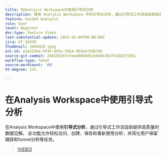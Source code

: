 ```yaml
---
title: 在Analysis Workspace中使用引导式分析
description: 使用 Analysis Workspace 中的引导式分析，通过引导式工作流自助获取高质量数据洞察。
feature: Guided Analysis
role: User
level: Beginner
doc-type: Feature Video
last-substantial-update: 2025-03-04T00:00:00Z
jira: KT-16330
thumbnail: 3449320.jpeg
exl-id: e1a215b4-bf4f-455e-92b4-993ee73db70d
source-git-commit: 29425b587efeed8865052e95847bdf54382f3301
workflow-type: tm+mt
source-wordcount: '60'
ht-degree: 23%

---
```


# 在Analysis Workspace中使用引导式分析

在Analysis Workspace中使用&#x200B;**引导式分析**，通过引导式工作流自助提供高质量的数据见解。 此功能允许轻松访问、创建、保存和重新使用分析，并简化用户保留跟踪和funnel分析等任务。

>[!VIDEO](https://video.tv.adobe.com/v/3449320/?learn=on)
